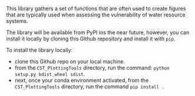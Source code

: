 
This library gathers a set of functions that are often used to create figures that are typically used when assessing the vulnerability of water resource systems.

The library will be available from PyPI ins the near future, however, you can install it locally by cloning this Github repository and install it with `pip`.

To install the library locally:
  - clone this Github repo on your local machine.
  - from the `CST_PlottingTools` directory, run the command: `python setup.py bdist_wheel sdist`.
  - next, once your conda environment activated, from the `CST_PlottingTools` directory, run the command `pip install .`
